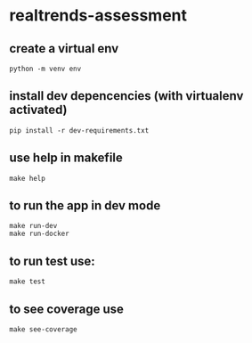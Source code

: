 # realtrends-assessment

## create a virtual env

```shell
python -m venv env
```

## install dev depencencies (with virtualenv activated)
```shell
pip install -r dev-requirements.txt
```

## use help in makefile
```shell
make help
```

## to run the app in dev mode

```shell
make run-dev
make run-docker
```

## to  run test use:
```shell
make test
```

## to see coverage use
```shell
make see-coverage
```